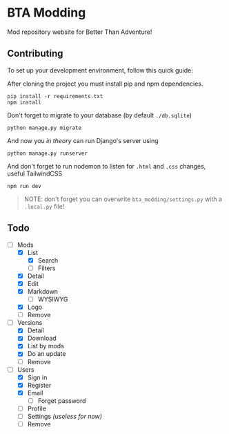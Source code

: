# BTA Modding

Mod repository website for Better Than Adventure!

## Contributing

To set up your development environment, follow this quick guide:

After cloning the project you must install pip and npm dependencies.
```shell
pip install -r requirements.txt
npm install
```

Don't forget to migrate to your database (by default `./db.sqlite`)
```shell
python manage.py migrate
```

And now you *in theory* can run Django's server using
```shell
python manage.py runserver
```

And don't forget to run nodemon to listen for `.html` and `.css` changes, useful TailwindCSS
```shell
npm run dev
```

> NOTE: don't forget you can overwrite `bta_modding/settings.py` with a `.local.py` file!

## Todo

- [ ] Mods
  - [x] List
    - [x] Search
    - [ ] Filters
  - [x] Detail
  - [x] Edit
  - [x] Markdown
    - [ ] WYSIWYG
  - [x] Logo
  - [ ] Remove

- [ ] Versions
  - [x] Detail
  - [x] Download
  - [x] List by mods
  - [x] Do an update
  - [ ] Remove

- [ ] Users
  - [x] Sign in
  - [x] Register
  - [x] Email
    - [ ] Forget password
  - [ ] Profile
  - [ ] Settings *(useless for now)*
  - [ ] Remove
